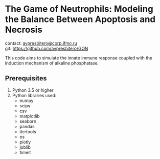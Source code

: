 # The Game of Neutrophils: Modeling the Balance Between Apoptosis and Necrosis

contact: avpresbitero@corp.ifmo.ru \
git: https://github.com/avpresbitero/GON


This code aims to simulate the innate immune response coupled with the induction mechanism of alkaline phosphatase.

## Prerequisites

1. Python 3.5 or higher
2. Python libraries used:
    - numpy
    - scipy
    - csv
    - matplotlib
    - seaborn
    - pandas
    - itertools
    - os
    - plotly
    - joblib
    - timeit